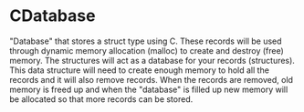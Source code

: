 # CDatabase
"Database" that stores a struct type using C. These records will be used through dynamic memory allocation (malloc) to create and destroy (free) memory. The structures will act as a database for your records (structures). This data structure will need to create enough memory to hold all the records and it will also remove records. When the records are removed, old memory is freed up and when the "database" is filled up new memory will be allocated so that more records can be stored.

